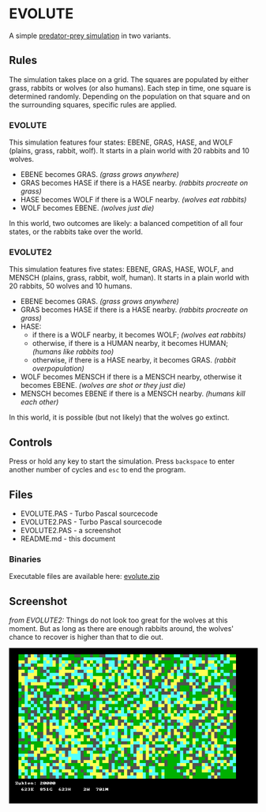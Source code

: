 # EVOLUTE

A simple [predator-prey simulation](https://en.wikipedia.org/wiki/Lotka%E2%80%93Volterra_equations) in two variants.

## Rules

The simulation takes place on a grid. The squares are populated by either grass, rabbits or wolves (or also humans). Each step in time, one square is determined randomly. Depending on the population on that square and on the surrounding squares, specific rules are applied.

### EVOLUTE

This simulation features four states: EBENE, GRAS, HASE, and WOLF (plains, grass, rabbit, wolf). It starts in a plain world with 20 rabbits and 10 wolves.

* EBENE becomes GRAS. _(grass grows anywhere)_
* GRAS becomes HASE if there is a HASE nearby. _(rabbits procreate on grass)_
* HASE becomes WOLF if there is a WOLF nearby. _(wolves eat rabbits)_
* WOLF becomes EBENE. _(wolves just die)_

In this world, two outcomes are likely: a balanced competition of all four states, or the rabbits take over the world.

### EVOLUTE2

This simulation features five states: EBENE, GRAS, HASE, WOLF, and MENSCH (plains, grass, rabbit, wolf, human). It starts in a plain world with 20 rabbits, 50 wolves and 10 humans.

* EBENE becomes GRAS. _(grass grows anywhere)_
* GRAS becomes HASE if there is a HASE nearby. _(rabbits procreate on grass)_
* HASE:
  * if there is a WOLF nearby, it becomes WOLF; _(wolves eat rabbits)_
  * otherwise, if there is a HUMAN nearby, it becomes HUMAN; _(humans like rabbits too)_
  * otherwise, if there is a HASE nearby, it becomes GRAS. _(rabbit overpopulation)_
* WOLF becomes MENSCH if there is a MENSCH nearby, otherwise it becomes EBENE. _(wolves are shot or they just die)_
* MENSCH becomes EBENE if there is a MENSCH nearby. _(humans kill each other)_

In this world, it is possible (but not likely) that the wolves go extinct.

## Controls

Press or hold any key to start the simulation. Press `backspace` to enter another number of cycles and `esc` to end the program.

## Files

* EVOLUTE.PAS - Turbo Pascal sourcecode
* EVOLUTE2.PAS - Turbo Pascal sourcecode
* EVOLUTE2.PAS - a screenshot
* README.md - this document

### Binaries

Executable files are available here: [evolute.zip](http://turbo.elitepiraten.de/evolute.zip)

## Screenshot

_from EVOLUTE2:_ Things do not look too great for the wolves at this moment. But as long as there are enough rabbits around, the wolves' chance to recover is higher than that to die out.

![screenshot from EVOLUTE2.PAS](EVOLUTE2.PNG)

